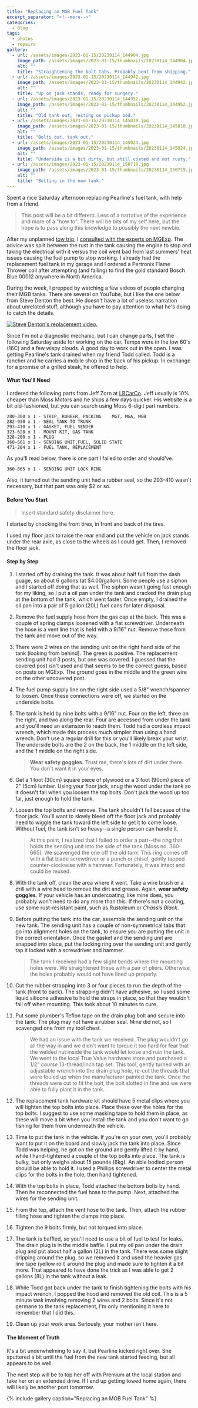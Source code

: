 ```yaml
---
title: "Replacing an MGB Fuel Tank"
excerpt_separator: "<!--more-->"
categories:
  - Blog
tags: 
  - photos
  - repairs
gallery: 
  - url: /assets/images/2023-01-15/20230114_144904.jpg
    image_path: /assets/images/2023-01-15/thumbnails/20230114_144904.jpg
    alt: ""
    title: "Straightening the bolt tabs. Probably bent from shipping."
  - url: /assets/images/2023-01-15/20230114_144942.jpg
    image_path: /assets/images/2023-01-15/thumbnails/20230114_144942.jpg
    alt: ""
    title: "Up on jack stands, ready for surgery."
  - url: /assets/images/2023-01-15/20230114_144952.jpg
    image_path: /assets/images/2023-01-15/thumbnails/20230114_144952.jpg
    alt: ""
    title: "Old tank out, resting on pickup bed."
  - url: /assets/images/2023-01-15/20230114_145010.jpg
    image_path: /assets/images/2023-01-15/thumbnails/20230114_145010.jpg
    alt: ""
    title: "Bolts out, tank out."
  - url: /assets/images/2023-01-15/20230114_145024.jpg
    image_path: /assets/images/2023-01-15/thumbnails/20230114_145024.jpg
    alt: ""
    title: "Underside is a bit dirty, but still coated and not rusty."
  - url: /assets/images/2023-01-15/20230114_150719.jpg
    image_path: /assets/images/2023-01-15/thumbnails/20230114_150719.jpg
    alt: ""
    title: "Bolting in the new tank."
---
```


Spent a nice Saturday afternoon replacing Pearline's fuel tank, with help from a friend.

<!--more-->

> This post will be a bit different. Less of a narrative of the experience and more of a "how to". There will be bits of my self here, but the hope is to pass along this knowledge to possibly the next newbie.

After my unplanned [tow trip](/blog/first-tow-trip-of-2023/), I [consulted with the experts on MGExp](https://www.mgexp.com/forum/mgb-and-gt-forum.1/first-tow-trip-of-2023.4604172/). The advice was split between the rust in the tank causing the engine to stop and taking the electrical with it versus the coil went bad from last summers' heat issues causing the fuel pump to stop working. I already had the replacement fuel tank in my garage and I ordered a Pertronix Flame Thrower coil after attempting (and failing) to find the gold standard Bosch Blue 00012 anywhere in North America.

During the week, I prepped by watching a few videos of people changing their MGB tanks. There are several on YouTube, but I like the one below from Steve Denton the best. He doesn't have a lot of useless narration about unrelated stuff, although you have to pay attention to what he's doing to catch the details.

[![Steve Denton's replacement video.](https://img.youtube.com/vi/6hpJj0vDACM/maxresdefault.jpg)](https://youtu.be/6hpJj0vDACM)

Since I'm not a diagnostic mechanic, but I can change parts, I set the following Saturday aside for working on the car. Temps were in the low 60's (16C) and a few wispy clouds. A good day to work out in the open. I was getting Pearline's tank drained when my friend Todd called. Todd is a rancher and he carries a mobile shop in the back of his pickup. In exchange for a promise of a grilled steak, he offered to help.

#### What You'll Need

I ordered the following parts from Jeff Zorn at [LBCarCo](https://lbcarco.com). Jeff usually is 10% cheaper than Moss Motors and he ships a few days quicker. His website is a bit old-fashioned, but you can search using Moss 6-digit part numbers.

    280-300 x 1 - STRIP, RUBBER, PACKING    MGT, MGA, MGB
    282-930 x 1 - SEAL TANK TO TRUNK
    293-410 x 1 - GASKET, FUEL SENDER
    323-628 x 1 - MOUNT KIT, GAS TANK
    328-280 x 1 - PLUG
    360-661 x 1 - SENDING UNIT,FUEL, SOLID STATE
    471-204 x 1 - FUEL TANK, REPLACEMENT

As you'll read below, there is one part I failed to order and should've.

    360-665 x 1 - SENDING UNIT LOCK RING

Also, it turned out the sending unit had a rubber seal, so the 293-410 wasn't necessary, but that part was only $2 or so.

#### Before You Start

> Insert standard safety disclaimer here.

I started by chocking the front tires, in front and back of the tires.

I used my floor jack to raise the rear end and put the vehicle on jack stands under the rear axle, as close to the wheels as I could get. Then, I removed the floor jack.

#### Step by Step

1. I started off by draining the tank. It was about half full from the dash guage, so about 6 gallons (at $4.00/gallon). Some people use a siphon and I started off doing that as well. The siphon wasn't going fast enough for my liking, so I put a oil pan under the tank and cracked the drain plug at the bottom of the tank, which went faster. Once empty, I drained the oil pan into a pair of 5 gallon (20L) fuel cans for later disposal.

1. Remove the fuel supply hose from the gas cap at the back. This was a couple of spring clamps loosened with a flat screwdriver. Underneath the hose is a vent line that is held with a 9/16" nut. Remove these from the tank and move out of the way.

1. There were 2 wires on the sending unit on the right hand side of the tank (looking from behind). The green is positive. The replacement sending unit had 3 posts, but one was covered. I guessed that the covered post isn't used and that seems to be the correct guess, based on posts on MGExp. The ground goes in the middle and the green wire on the other uncovered post.

1. The fuel pump supply line on the right side used a 5/8" wrench/spanner to loosen. Once these connections were off, we started on the underside bolts.

1. The tank is held by nine bolts with a 9/16" nut. Four on the left, three on the right, and two along the rear. Four are accessed from under the tank and you'll need an extension to reach them. Todd had a cordless impact wrench, which made this process much simpler than using a hand wrench. Don't use a regular drill for this or you'll likely break your wrist. The underside bolts are the 2 on the back, the 1 middle on the left side, and the 1 middle on the right side.

    > **Wear safety goggles.** Trust me, there's lots of dirt under there. You don't want it in your eyes.

1. Get a 1 foot (30cm) square piece of plywood or a 3 foot (90cm) piece of 2" (5cm) lumber. Using your floor jack, snug the wood under the tank so it doesn't fall when you loosen the top bolts. Don't jack the wood up too far, just enough to hold the tank.

1. Loosen the top bolts and remove. The tank shouldn't fall because of the floor jack. You'll want to slowly bleed off the floor jack and probably need to wiggle the tank toward the left side to get it to come loose. Without fuel, the tank isn't so heavy--a single person can handle it.

    > At this point, I realized that I failed to order a part--the ring that holds the sending unit into the side of the tank (Moss no. 360-665). We scavenged the one off the old tank. This ring comes off with a flat blade screwdriver or a punch or chisel, gently tapped counter-clockwise with a hammer. Fortunately, it was intact and could be reused.
    

1. With the tank off, clean the area where it went. Take a wire brush or a drill with a wire head to remove the dirt and grease. Again, **wear safety goggles**. If your vehicle has an undercoating, like mine does, you probably won't need to do any more than this. If there's not a coating, use some rust-resistant paint, such as Rustoleum or *Chassis Black*.

1. Before putting the tank into the car, assemble the sending unit on the new tank. The sending unit has a couple of non-symmetrical tabs that go into alignment holes on the tank, to ensure you are putting the unit in the correct orientation. Once the gasket and the sending unit are snapped into place, put the locking ring over the sending unit and gently tap it locked with a screwdriver and hammer.

    > The tank I received had a few slight bends where the mounting holes were. We straightened these with a pair of pliers. Otherwise, the holes probably would not have lined up properly.

1. Cut the rubber strapping into 3 or four pieces to run the depth of the tank (front to back). The strapping didn't have adhesive, so I used some liquid silicone adhesive to hold the straps in place, so that they wouldn't fall off when mounting. This took about 10 minutes to cure.

1. Put some plumber's Teflon tape on the drain plug bolt and secure into the tank. The plug may not have a rubber seal. Mine did not, so I scavenged one from my tool chest.

    > We had an issue with the tank we received. The plug wouldn't go all the way in and we didn't want to torque it too hard for fear that the welded nut inside the tank would let loose and ruin the tank. We went to the local True Value hardware store and purchased a 1/2" *course* 13-thread/inch tap set. This tool, gently turned with an adjustable wrench into the drain plug hole, re-cut the threads that were fouled up when the manufacturer painted the tank. Once the threads were cut to fit the bolt, the bolt slotted in fine and we were able to fully plant it in the tank.

1. The replacement tank hardware kit should have 5 metal clips where you will tighten the top bolts into place. Place these over the holes for the top bolts. I suggest to use some masking tape to hold them in place, as these will move a bit when you install the tank and you don't want to go fishing for them from underneath the vehicle.

1. Time to put the tank in the vehicle. If you're on your own, you'll probably want to put it on the board and slowly jack the tank into place. Since Todd was helping, he got on the ground and gently lifted it by hand, while I hand-tightened a couple of the top bolts into place. The tank is bulky, but only weighs about 15 pounds (6kg). An able bodied person should be able to hold it. I used a Phillips screwdriver to center the metal clips for the bolts in the hole, then hand tightened.

1. With the top bolts in place, Todd attached the bottom bolts by hand. Then he reconnected the fuel hose to the pump. Next, attached the wires for the sending unit.

1. From the top, attach the vent hose to the tank. Then, attach the rubber filling hose and tighten the clamps into place.

1. Tighten the 9 bolts firmly, but not torqued into place.

1. The tank is baffled, so you'll need to use a bit of fuel to test for leaks. The drain plug is in the middle baffle. I put my oil pan under the drain plug and put about half a gallon (2L) in the tank. There was some slight dripping around the plug, so we removed it and used the heavier gas line tape (yellow roll) around the plug and made sure to tighten it a bit more. That appeared to have done the trick as I was able to get 2 gallons (8L) in the tank without a leak.

1. While Todd got back under the tank to finish tightening the bolts with his impact wrench, I popped the hood and removed the old coil. This is a 5 minute task involving removing 2 wires and 2 bolts. Since it's not germane to the tank replacement, I'm only mentioning it here to remember that I did this.

1. Clean up your work area. Seriously, your mother isn't here.

#### The Moment of Truth

It's a bit underwhelming to say it, but Pearline kicked right over. She sputtered a bit until the fuel from the new tank started feeding, but all appears to be well.

The next step will be to top her off with Premium at the local station and take her on an extended drive. If I end up getting towed home again, there will likely be another post tomorrow.

{% include gallery caption="Replacing an MGB Fuel Tank" %}

